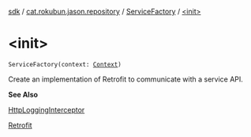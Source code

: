 [sdk](../../index.md) / [cat.rokubun.jason.repository](../index.md) / [ServiceFactory](index.md) / [&lt;init&gt;](./-init-.md)

# &lt;init&gt;

`ServiceFactory(context: `[`Context`](https://d.android.com/reference/android/content/Context.html)`)`

Create an implementation of Retrofit to communicate with a service API.

**See Also**

[HttpLoggingInterceptor](#)

[Retrofit](https://square.github.io/retrofit/2.x/retrofit/retrofit2/Retrofit.html)

